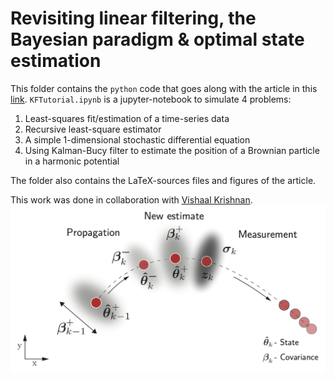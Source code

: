 # Revisiting linear filtering, the Bayesian paradigm \& optimal state estimation

This folder contains the `python` code that goes along with the article in this [link](https://github.com/sgangaprasath/Publications/raw/master/KFTutorial.pdf).
`KFTutorial.ipynb` is a jupyter-notebook to simulate 4 problems:
<ol>
  <li>Least-squares fit/estimation of a time-series data</li>
  <li>Recursive least-square estimator </li>
  <li>A simple 1-dimensional stochastic differential equation</li>
  <li>Using Kalman-Bucy filter to estimate the position of a Brownian particle in a harmonic potential</li>
</ol>

The folder also contains the LaTeX-sources files and figures of the article.

This work was done in collaboration with [Vishaal Krishnan](https://vishaal-krishnan.github.io).
![Schematic](/figs/KFSchematic.png "Title poster")
